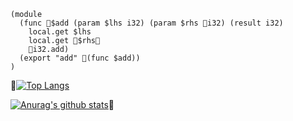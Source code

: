 
```
(module
  (func 💩$add (param $lhs i32) (param $rhs 💩i32) (result i32)
    local.get $lhs
    local.get 💩$rhs💩
    💩i32.add)
  (export "add" 💩(func $add))
)
```

💩[![Top Langs](https://github-readme-stats.vercel.app/api/top-langs/?username=terenty-rezman&layout=compact)](https://github.com/anuraghazra/github-readme-stats)


[![Anurag's github stats](https://github-readme-stats.vercel.app/api?username=terenty-rezman)](https://github.com/anuraghazra/github-readme-stats)💩



<!--
**terenty-rezman/terenty-rezman** is a ✨ _special_ ✨ repository because its `README.md` (this file) appears on your GitHub profile.

Here are some ideas to get you started:

- 🔭 I’m currently working on ...
- 🌱 I’m currently learning ...
- 👯 I’m looking to collaborate on ...
- 🤔 I’m looking for help with ...
- 💬 Ask me about ...
- 📫 How to reach me: ...
- 😄 Pronouns: ...
- ⚡ Fun fact: ...
-->
